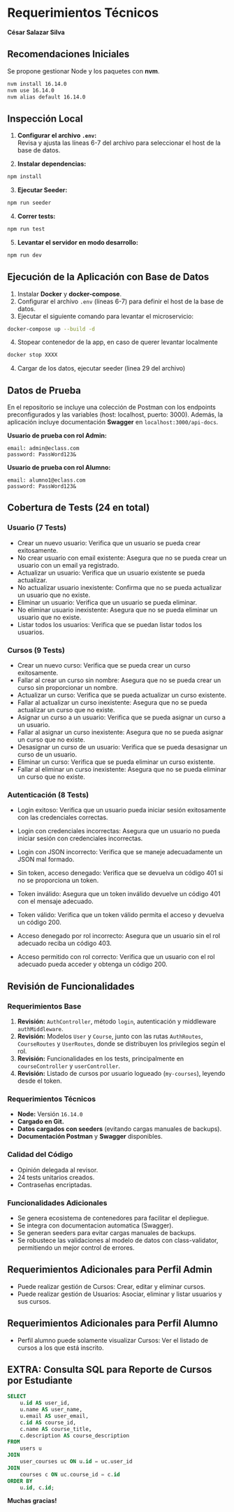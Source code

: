 
# Requerimientos Técnicos  
**César Salazar Silva**

## Recomendaciones Iniciales

Se propone gestionar Node y los paquetes con **nvm**.

```bash
nvm install 16.14.0
nvm use 16.14.0
nvm alias default 16.14.0
```

## Inspección Local

1. **Configurar el archivo `.env`:**  
   Revisa y ajusta las líneas 6-7 del archivo para seleccionar el host de la base de datos.

2. **Instalar dependencias:**

```bash
npm install
```

3. **Ejecutar Seeder:**

```bash
npm run seeder
```

4. **Correr tests:**

```bash
npm run test
```

5. **Levantar el servidor en modo desarrollo:**

```bash
npm run dev
```

## Ejecución de la Aplicación con Base de Datos

1. Instalar **Docker** y **docker-compose**.
2. Configurar el archivo `.env` (líneas 6-7) para definir el host de la base de datos.
3. Ejecutar el siguiente comando para levantar el microservicio:

```bash
docker-compose up --build -d
```
4. Stopear contenedor de la app, en caso de querer levantar localmente
```bash
docker stop XXXX
```
4. Cargar de los datos, ejecutar seeder (linea 29 del archivo)

## Datos de Prueba

En el repositorio se incluye una colección de Postman con los endpoints preconfigurados y las variables (host: localhost, puerto: 3000). Además, la aplicación incluye documentación **Swagger** en `localhost:3000/api-docs`.

**Usuario de prueba con rol Admin:**

```plaintext
email: admin@eclass.com  
password: PassWord123&
```

**Usuario de prueba con rol Alumno:**

```plaintext
email: alumno1@eclass.com  
password: PassWord123&
```

## Cobertura de Tests (24 en total)

### Usuario (7 Tests)
- Crear un nuevo usuario: Verifica que un usuario se pueda crear exitosamente.
- No crear usuario con email existente: Asegura que no se pueda crear un usuario con un email ya registrado.
- Actualizar un usuario: Verifica que un usuario existente se pueda actualizar.
- No actualizar usuario inexistente: Confirma que no se pueda actualizar un usuario que no existe.
- Eliminar un usuario: Verifica que un usuario se pueda eliminar.
- No eliminar usuario inexistente: Asegura que no se pueda eliminar un usuario que no existe.
- Listar todos los usuarios: Verifica que se puedan listar todos los usuarios.


### Cursos (9 Tests)
- Crear un nuevo curso: Verifica que se pueda crear un curso exitosamente.
- Fallar al crear un curso sin nombre: Asegura que no se pueda crear un curso sin proporcionar un nombre.
- Actualizar un curso: Verifica que se pueda actualizar un curso existente.
- Fallar al actualizar un curso inexistente: Asegura que no se pueda actualizar un curso que no existe.
- Asignar un curso a un usuario: Verifica que se pueda asignar un curso a un usuario.
- Fallar al asignar un curso inexistente: Asegura que no se pueda asignar un curso que no existe.
- Desasignar un curso de un usuario: Verifica que se pueda desasignar un curso de un usuario.
- Eliminar un curso: Verifica que se pueda eliminar un curso existente.
- Fallar al eliminar un curso inexistente: Asegura que no se pueda eliminar un curso que no existe.

### Autenticación (8 Tests)
- Login exitoso: Verifica que un usuario pueda iniciar sesión exitosamente con las credenciales correctas.
- Login con credenciales incorrectas: Asegura que un usuario no pueda iniciar sesión con credenciales incorrectas.
- Login con JSON incorrecto: Verifica que se maneje adecuadamente un JSON mal formado.

- Sin token, acceso denegado: Verifica que se devuelva un código 401 si no se proporciona un token.
- Token inválido: Asegura que un token inválido devuelve un código 401 con el mensaje adecuado.
- Token válido: Verifica que un token válido permita el acceso y devuelva un código 200.

- Acceso denegado por rol incorrecto: Asegura que un usuario sin el rol adecuado reciba un código 403.
- Acceso permitido con rol correcto: Verifica que un usuario con el rol adecuado pueda acceder y obtenga un código 200.


## Revisión de Funcionalidades

### Requerimientos Base

1. **Revisión:** `AuthController`, método `login`, autenticación y middleware `authMiddleware`.
2. **Revisión:** Modelos `User` y `Course`, junto con las rutas `AuthRoutes`, `CourseRoutes` y `UserRoutes`, donde se distribuyen los privilegios según el rol.
3. **Revisión:** Funcionalidades en los tests, principalmente en `courseController` y `userController`.
4. **Revisión:** Listado de cursos por usuario logueado (`my-courses`), leyendo desde el token.

### Requerimientos Técnicos

- **Node:** Versión `16.14.0`
- **Cargado en Git.**
- **Datos cargados con seeders** (evitando cargas manuales de backups).
- **Documentación Postman** y **Swagger** disponibles.

### Calidad del Código

- Opinión delegada al revisor.
- 24 tests unitarios creados.
- Contraseñas encriptadas.

### Funcionalidades Adicionales

- Se genera ecosistema de contenedores para facilitar el depliegue.
- Se integra con documentacion automatica (Swagger).
- Se generan seeders para evitar cargas manuales de backups.
- Se robustece las validaciones al modelo de datos con class-validator, permitiendo un mejor control de errores.


## Requerimientos Adicionales para Perfil Admin

- Puede realizar gestión de Cursos: Crear, editar y eliminar cursos.
- Puede realizar gestión de Usuarios: Asociar, eliminar y listar usuarios y sus cursos.

## Requerimientos Adicionales para Perfil Alumno

- Perfil alumno puede solamente visualizar Cursos: Ver el listado de cursos a los que está inscrito.

## EXTRA: Consulta SQL para Reporte de Cursos por Estudiante
```sql
SELECT 
    u.id AS user_id,
    u.name AS user_name,
    u.email AS user_email,
    c.id AS course_id,
    c.name AS course_title,
    c.description AS course_description
FROM 
    users u
JOIN 
    user_courses uc ON u.id = uc.user_id 
JOIN 
    courses c ON uc.course_id = c.id
ORDER BY 
    u.id, c.id;
```

**Muchas gracias!**
